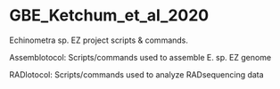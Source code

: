 # GBE_Ketchum_et_al_2020

Echinometra sp. EZ project scripts & commands. 

Assemblotocol: Scripts/commands used to assemble E. sp. EZ genome

RADlotocol: Scripts/commands used to analyze RADsequencing data

